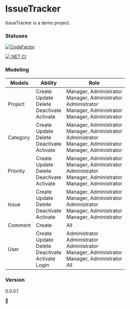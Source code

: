 # IssueTracker

IssueTracker is a demo project.

### Statuses

[![CodeFactor](https://www.codefactor.io/repository/github/ivangrek/issuetracker/badge?s=bcd40c4fc3d84123146191caa302b28fed44d0e0)](https://www.codefactor.io/repository/github/ivangrek/issuetracker)

[![.NET CI](https://github.com/ivangrek/IssueTracker/actions/workflows/dotnet.yml/badge.svg?branch=main)](https://github.com/ivangrek/IssueTracker/actions/workflows/dotnet.yml)

### Modeling

<table>
  <thead>
    <tr>
      <th>Models</th>
      <th>Ability</th>
      <th>Role</th>
    </tr>
  </thead>
  
  <tbody>
    <tr>
      <td>Project</td>
      <td>
        Create<br>
        Update<br>
        Delete<br>
        Deactivate<br>
        Activate<br>
      </td>
      <td>
        Manager, Administrator<br>
        Manager, Administrator<br>
        Administrator<br>
        Manager, Administrator<br>
        Manager, Administrator<br>
      </td>
    </tr>
    <tr>
      <td>Category</td>
      <td>
        Create<br>
        Update<br>
        Delete<br>
        Deactivate<br>
        Activate<br>
      </td>
      <td>
        Manager, Administrator<br>
        Manager, Administrator<br>
        Administrator<br>
        Manager, Administrator<br>
        Manager, Administrator<br>
      </td>
    </tr>
    <tr>
      <td>Priority</td>
      <td>
        Create<br>
        Update<br>
        Delete<br>
        Deactivate<br>
        Activate<br>
      </td>
      <td>
        Manager, Administrator<br>
        Manager, Administrator<br>
        Administrator<br>
        Manager, Administrator<br>
        Manager, Administrator<br>
      </td>
    </tr>
    <tr>
      <td>Issue</td>
      <td>
        Create<br>
        Update<br>
        Delete<br>
        Deactivate<br>
        Activate<br>
      </td>
      <td>
        Manager, Administrator<br>
        Manager, Administrator<br>
        Administrator<br>
        Manager, Administrator<br>
        Manager, Administrator<br>
      </td>
    </tr>
    <tr>
      <td>Comment</td>
      <td>
        Create<br>
      </td>
      <td>
        All<br>
      </td>
    </tr>
    <tr>
      <td>User</td>
      <td>
        Create<br>
        Update<br>
        Delete<br>
        Deactivate<br>
        Activate<br>
        Login<br>
      </td>
      <td>
        Administrator<br>
        Administrator<br>
        Administrator<br>
        Manager, Administrator<br>
        Manager, Administrator<br>
        All<br>
      </td>
    </tr>
  </tbody>
</table>


### Version
0.0.0.1

:tada: